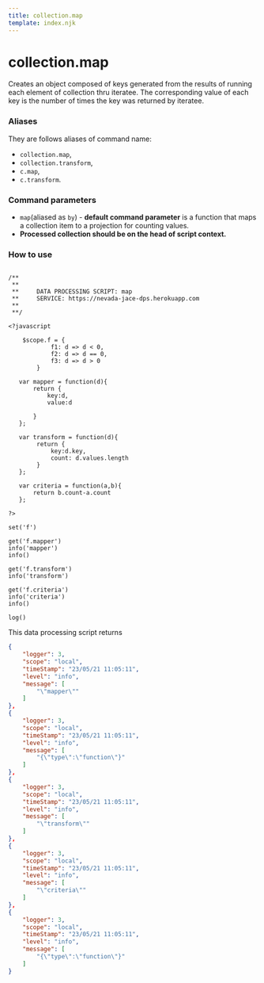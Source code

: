 ```yaml
---
title: collection.map
template: index.njk
---
```

# collection.map
Creates an object composed of keys generated from the results of running each element of collection thru iteratee. The corresponding value of each key is the number of times the key was returned by iteratee.


### Aliases
They are follows aliases of command name: 
+ ```collection.map```,  
+ ```collection.transform```, 
+ ```c.map```, 
+ ```c.transform```.


### Command parameters
    
+ ```map```(aliased as ```by```) - **default command parameter** is a function that maps a collection item to a projection for counting values.
+ **Processed collection should be on the head of script context.** 

### How to use

```dps

/**
 **
 **     DATA PROCESSING SCRIPT: map
 **     SERVICE: https://nevada-jace-dps.herokuapp.com
 **
 **/

<?javascript

    $scope.f = {
            f1: d => d < 0,
            f2: d => d == 0,
            f3: d => d > 0
        }
   
   var mapper = function(d){
       return {
           key:d, 
           value:d
           
       }
   };
   
   var transform = function(d){
        return {
            key:d.key, 
            count: d.values.length
        }
   };
   
   var criteria = function(a,b){
       return b.count-a.count
   };
   
?>

set('f')

get('f.mapper')
info('mapper')
info()

get('f.transform')
info('transform')

get('f.criteria')
info('criteria')
info()

log()

```

This data processing script returns

```json
{
    "logger": 3,
    "scope": "local",
    "timeStamp": "23/05/21 11:05:11",
    "level": "info",
    "message": [
        "\"mapper\""
    ]
},
{
    "logger": 3,
    "scope": "local",
    "timeStamp": "23/05/21 11:05:11",
    "level": "info",
    "message": [
        "{\"type\":\"function\"}"
    ]
},
{
    "logger": 3,
    "scope": "local",
    "timeStamp": "23/05/21 11:05:11",
    "level": "info",
    "message": [
        "\"transform\""
    ]
},
{
    "logger": 3,
    "scope": "local",
    "timeStamp": "23/05/21 11:05:11",
    "level": "info",
    "message": [
        "\"criteria\""
    ]
},
{
    "logger": 3,
    "scope": "local",
    "timeStamp": "23/05/21 11:05:11",
    "level": "info",
    "message": [
        "{\"type\":\"function\"}"
    ]
}
```

